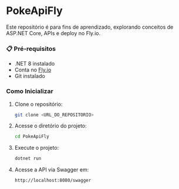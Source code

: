 # PokeApiFly

Este repositório é para fins de aprendizado, explorando conceitos de ASP.NET Core, APIs e deploy no Fly.io.

### 📋 Pré-requisitos
- .NET 8 instalado
- Conta no [Fly.io](https://fly.io/)
- Git instalado

### Como Inicializar

1. Clone o repositório:
   ```sh
   git clone <URL_DO_REPOSITORIO>

2. Acesse o diretório do projeto:
    ```sh
    cd PokeApiFly
    
3. Execute o projeto:
    ```sh
    dotnet run

4. Acesse a API via Swagger em:
    ```sh
    http://localhost:8080/swagger